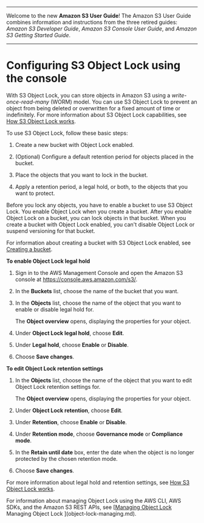 --------

Welcome to the new **Amazon S3 User Guide**\! The Amazon S3 User Guide combines information and instructions from the three retired guides: *Amazon S3 Developer Guide*, *Amazon S3 Console User Guide*, and *Amazon S3 Getting Started Guide*\.

--------

# Configuring S3 Object Lock using the console<a name="object-lock-console"></a>

With S3 Object Lock, you can store objects in Amazon S3 using a *write\-once\-read\-many* \(WORM\) model\. You can use S3 Object Lock to prevent an object from being deleted or overwritten for a fixed amount of time or indefinitely\. For more information about S3 Object Lock capabilities, see [How S3 Object Lock works](object-lock-overview.md)\.

To use S3 Object Lock, follow these basic steps:

1. Create a new bucket with Object Lock enabled\.

1. \(Optional\) Configure a default retention period for objects placed in the bucket\.

1. Place the objects that you want to lock in the bucket\.

1. Apply a retention period, a legal hold, or both, to the objects that you want to protect\.

Before you lock any objects, you have to enable a bucket to use S3 Object Lock\. You enable Object Lock when you create a bucket\. After you enable Object Lock on a bucket, you can lock objects in that bucket\. When you create a bucket with Object Lock enabled, you can't disable Object Lock or suspend versioning for that bucket\. 

For information about creating a bucket with S3 Object Lock enabled, see [Creating a bucket](create-bucket-overview.md)\.

**To enable Object Lock legal hold**

1. Sign in to the AWS Management Console and open the Amazon S3 console at [https://console\.aws\.amazon\.com/s3/](https://console.aws.amazon.com/s3/)\.

1. In the **Buckets** list, choose the name of the bucket that you want\.

1. In the **Objects** list, choose the name of the object that you want to enable or disable legal hold for\.

   The **Object overview** opens, displaying the properties for your object\.

1. Under **Object Lock legal hold**, choose **Edit**\. 

1. Under **Legal hold**, choose **Enable** or **Disable**\.

1. Choose **Save changes**\.

**To edit Object Lock retention settings**

1. In the **Objects** list, choose the name of the object that you want to edit Object Lock retention settings for\.

   The **Object overview** opens, displaying the properties for your object\.

1. Under **Object Lock retention**, choose **Edit**\. 

1. Under **Retention**, choose **Enable** or **Disable**\.

1. Under **Retention mode**, choose **Governance mode** or **Compliance mode**\.

1. In the **Retain until date** box, enter the date when the object is no longer protected by the chosen retention mode\.

1. Choose **Save changes**\.

For more information about legal hold and retention settings, see [How S3 Object Lock works](object-lock-overview.md)\.

For information about managing Object Lock using the AWS CLI, AWS SDKs, and the Amazon S3 REST APIs, see [[Managing Object Lock ](object-lock-managing.md)Managing Object Lock ](object-lock-managing.md)\.